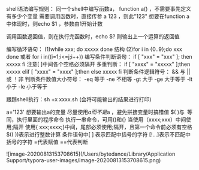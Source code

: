 shell语法编写规则：
同一个shell中编写函数a， function a() ，不需要事先定义有多少个变量
需要调用函数时，直接传参 a  123  ，则此"123" 想要在function a 中体现时，则echo $1 ，参数由1开始计数

调用函数返回值，则在执行完函数时，echo $? 则输出上一个运算的返回值

编写循环语句：
(1)while xxx; do  xxxxx done 结构
(2)for i in {0..9};do xxx done  或者 for i  in((i=1;i<=j;i++))
编写条件判断语句：
if [ "xxx" = "xxx" ];  then xxxxx  fi  注意[ ]中间各个空格必须隔开
多重判断： if [ "xxxx" = "xxxxx" ];then  xxxxx elif [ "xxxx" = "xxxx" ];then   else xxxxx  fi
判断条件逻辑符号：   && 与  || 或 ！非
判断条件数值大小符号： -eq 等于 -ne 不相等 -gt 大于 -ge 大于等于   -lt 小于 -le 小于等于

跟踪shell执行：sh +x xxxx.sh (会将可能输出的结果进行打印)

a='123'
想要输出a的变量 尽量使用${a} 而不是$a ，避免拼接变量时搞错值
$( )与` `等同，执行里面的程序命令
执行一串命令，可用()和{}   当使用（xxxx;xxx）中间使用;隔开   使用{ xxx;xxxx;}中间，尾部必须使用;隔开，且第一个命令前必须有空格
$(( ))表示进行整数计算
条件语句中[ ] 表示匹配中括号的字符  [!...]表示不匹配中括号的字符
=代表赋值  ==代表判断



![image-20200813153708615](/Users/bytedance/Library/Application Support/typora-user-images/image-20200813153708615.png)

